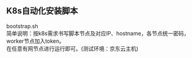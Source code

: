 ## K8s自动化安装脚本
bootstrap.sh  
简单说明：按k8s需求书写脚本节点及对应IP、hostname，各节点统一密码，worker节点加入token。  
在任意有网节点进行运行即可。(测试环境：京东云主机)